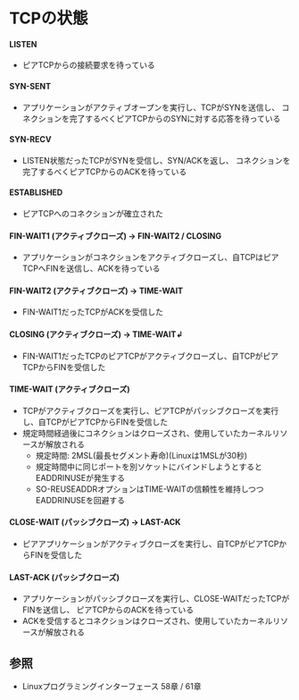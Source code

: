 # TCPの状態
#### LISTEN
- ピアTCPからの接続要求を待っている

#### SYN-SENT
- アプリケーションがアクティブオープンを実行し、TCPがSYNを送信し、
  コネクションを完了するべくピアTCPからのSYNに対する応答を待っている

#### SYN-RECV
- LISTEN状態だったTCPがSYNを受信し、SYN/ACKを返し、
  コネクションを完了するべくピアTCPからのACKを待っている

#### ESTABLISHED
- ピアTCPへのコネクションが確立された

#### FIN-WAIT1 (アクティブクローズ) -> FIN-WAIT2 / CLOSING
- アプリケーションがコネクションをアクティブクローズし、自TCPはピアTCPへFINを送信し、ACKを待っている

#### FIN-WAIT2 (アクティブクローズ) -> TIME-WAIT
- FIN-WAIT1だったTCPがACKを受信した

#### CLOSING (アクティブクローズ) -> TIME-WAIT↲
- FIN-WAIT1だったTCPのピアTCPがアクティブクローズし、自TCPがピアTCPからFINを受信した

#### TIME-WAIT (アクティブクローズ)
- TCPがアクティブクローズを実行し、ピアTCPがパッシブクローズを実行し、自TCPがピアTCPからFINを受信した
- 規定時間経過後にコネクションはクローズされ、使用していたカーネルリソースが解放される
  - 規定時間: 2MSL(最長セグメント寿命)(Linuxは1MSLが30秒)
  - 規定時間中に同じポートを別ソケットにバインドしようとするとEADDRINUSEが発生する
  - SO-REUSEADDRオプションはTIME-WAITの信頼性を維持しつつEADDRINUSEを回避する

#### CLOSE-WAIT (パッシブクローズ) -> LAST-ACK
- ピアアプリケーションがアクティブクローズを実行し、自TCPがピアTCPからFINを受信した

#### LAST-ACK (パッシブクローズ)
- アプリケーションがパッシブクローズを実行し、CLOSE-WAITだったTCPがFINを送信し、
  ピアTCPからのACKを待っている
- ACKを受信するとコネクションはクローズされ、使用していたカーネルリソースが解放される

## 参照
- Linuxプログラミングインターフェース 58章 / 61章
